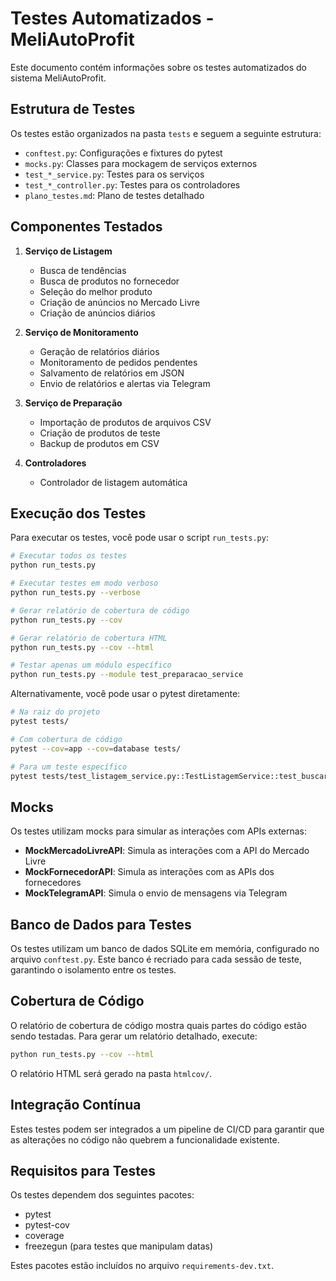 # Testes Automatizados - MeliAutoProfit

Este documento contém informações sobre os testes automatizados do sistema MeliAutoProfit.

## Estrutura de Testes

Os testes estão organizados na pasta `tests` e seguem a seguinte estrutura:

- `conftest.py`: Configurações e fixtures do pytest
- `mocks.py`: Classes para mockagem de serviços externos
- `test_*_service.py`: Testes para os serviços
- `test_*_controller.py`: Testes para os controladores
- `plano_testes.md`: Plano de testes detalhado

## Componentes Testados

1. **Serviço de Listagem**
   - Busca de tendências
   - Busca de produtos no fornecedor
   - Seleção do melhor produto
   - Criação de anúncios no Mercado Livre
   - Criação de anúncios diários

2. **Serviço de Monitoramento**
   - Geração de relatórios diários
   - Monitoramento de pedidos pendentes
   - Salvamento de relatórios em JSON
   - Envio de relatórios e alertas via Telegram

3. **Serviço de Preparação**
   - Importação de produtos de arquivos CSV
   - Criação de produtos de teste
   - Backup de produtos em CSV

4. **Controladores**
   - Controlador de listagem automática

## Execução dos Testes

Para executar os testes, você pode usar o script `run_tests.py`:

```bash
# Executar todos os testes
python run_tests.py

# Executar testes em modo verboso
python run_tests.py --verbose

# Gerar relatório de cobertura de código
python run_tests.py --cov

# Gerar relatório de cobertura HTML
python run_tests.py --cov --html

# Testar apenas um módulo específico
python run_tests.py --module test_preparacao_service
```

Alternativamente, você pode usar o pytest diretamente:

```bash
# Na raiz do projeto
pytest tests/

# Com cobertura de código
pytest --cov=app --cov=database tests/

# Para um teste específico
pytest tests/test_listagem_service.py::TestListagemService::test_buscar_tendencias
```

## Mocks

Os testes utilizam mocks para simular as interações com APIs externas:

- **MockMercadoLivreAPI**: Simula as interações com a API do Mercado Livre
- **MockFornecedorAPI**: Simula as interações com as APIs dos fornecedores
- **MockTelegramAPI**: Simula o envio de mensagens via Telegram

## Banco de Dados para Testes

Os testes utilizam um banco de dados SQLite em memória, configurado no arquivo `conftest.py`. Este banco é recriado para cada sessão de teste, garantindo o isolamento entre os testes.

## Cobertura de Código

O relatório de cobertura de código mostra quais partes do código estão sendo testadas. Para gerar um relatório detalhado, execute:

```bash
python run_tests.py --cov --html
```

O relatório HTML será gerado na pasta `htmlcov/`.

## Integração Contínua

Estes testes podem ser integrados a um pipeline de CI/CD para garantir que as alterações no código não quebrem a funcionalidade existente.

## Requisitos para Testes

Os testes dependem dos seguintes pacotes:

- pytest
- pytest-cov
- coverage
- freezegun (para testes que manipulam datas)

Estes pacotes estão incluídos no arquivo `requirements-dev.txt`. 